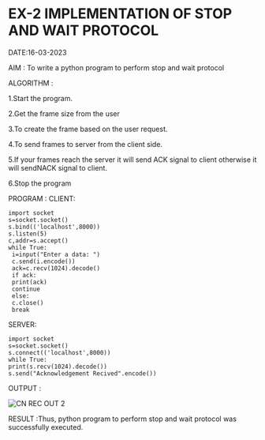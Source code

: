 # EX-2 IMPLEMENTATION OF STOP AND WAIT PROTOCOL

DATE:16-03-2023

AIM :
To write a python program to perform stop and wait protocol


ALGORITHM :

1.Start the program.

2.Get the frame size from the user

3.To create the frame based on the user request.

4.To send frames to server from the client side.

5.If your frames reach the server it will send ACK signal to client otherwise it will sendNACK signal to client.

6.Stop the program

PROGRAM :
CLIENT:
```
import socket
s=socket.socket()
s.bind(('localhost',8000))
s.listen(5)
c,addr=s.accept()
while True:
 i=input("Enter a data: ")
 c.send(i.encode())
 ack=c.recv(1024).decode()
 if ack:
 print(ack)
 continue
 else:
 c.close()
 break
 ```
 SERVER:
 ```
 import socket
s=socket.socket()
s.connect(('localhost',8000))
while True:
 print(s.recv(1024).decode())
 s.send("Acknowledgement Recived".encode())
 ```


OUTPUT :

![CN REC OUT 2](https://github.com/kancharlaNarmadha/EX-2/assets/119559316/66d18ade-8f40-4a7b-ab75-6b30803710d5)


RESULT :Thus, python program to perform stop and wait protocol was successfully executed.




